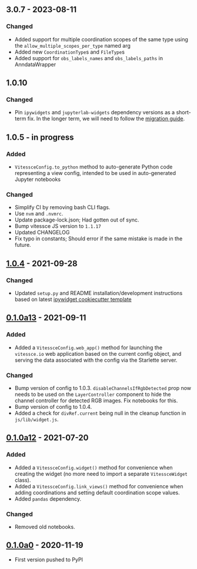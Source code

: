 ## 3.0.7 - 2023-08-11
### Changed
- Added support for multiple coordination scopes of the same type using the `allow_multiple_scopes_per_type` named arg
- Added new `CoordinationType`s and `FileType`s
- Added support for `obs_labels_names` and `obs_labels_paths` in AnndataWrapper

## 1.0.10

### Changed
- Pin `ipywidgets` and `jupyterlab-widgets` dependency versions as a short-term fix. In the longer term, we will need to follow the [migration guide](https://ipywidgets.readthedocs.io/en/stable/migration_guides.html#migrating-from-7-x-to-8-0).

## 1.0.5 - in progress

### Added
- `VitessceConfig.to_python` method to auto-generate Python code representing a view config, intended to be used in auto-generated Jupyter notebooks

### Changed
- Simplify CI by removing bash CLI flags.
- Use `nvm` and `.nvmrc`.
- Update package-lock.json; Had gotten out of sync.
- Bump vitessce JS version to `1.1.17`
- Updated CHANGELOG
- Fix typo in constants; Should error if the same mistake is made in the future.


## [1.0.4](https://pypi.org/project/vitessce/1.0.4/) - 2021-09-28

### Changed
- Updated `setup.py` and README installation/development instructions based on latest [ipywidget cookiecutter template](https://github.com/jupyter-widgets/widget-cookiecutter/tree/9694718)


## [0.1.0a13](https://pypi.org/project/vitessce/0.1.0a13/) - 2021-09-11

### Added
- Added a `VitessceConfig.web_app()` method for launching the `vitessce.io` web application based on the current config object, and serving the data associated with the config via the Starlette server.

### Changed
- Bump version of config to 1.0.3.  `disableChannelsIfRgbDetected` prop now needs to be used on the `LayerController` component to hide the channel controller for detected RGB images.  Fix notebooks for this.
- Bump version of config to 1.0.4.
- Added a check for `divRef.current` being null in the cleanup function in `js/lib/widget.js`.


## [0.1.0a12](https://pypi.org/project/vitessce/0.1.0a12/) - 2021-07-20

### Added
- Added a `VitessceConfig.widget()` method for convenience when creating the widget (no more need to import a separate `VitessceWidget` class).
- Added a `VitessceConfig.link_views()` method for convenience when adding coordinations and setting default coordination scope values.
- Added `pandas` dependency.

### Changed
- Removed old notebooks.


## [0.1.0a0](https://pypi.org/project/vitessce/0.1.0a3/) - 2020-11-19

- First version pushed to PyPI
